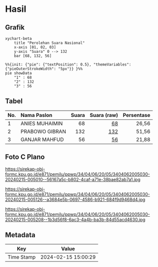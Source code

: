 # Hasil

## Grafik

```mermaid
xychart-beta
    title "Perolehan Suara Nasional"
    x-axis [01, 02, 03]
    y-axis "Suara" 0 --> 132
    bar [68, 132, 56]
```

```mermaid
%%{init: {"pie": {"textPosition": 0.5}, "themeVariables": {"pieOuterStrokeWidth": "5px"}} }%%
pie showData
    "1" : 68
    "2" : 132
    "3" : 56
```

## Tabel

| No. | Nama Paslon    | Suara | Suara (raw) | Persentase |
|:--- |:-------------- | -----:| -----------:| ----------:|
| 1   | ANIES MUHAIMIN | 68    | [68][p-1]   | 26,56      |
| 2   | PRABOWO GIBRAN | 132   | [132][p-2]  | 51,56      |
| 3   | GANJAR MAHFUD  | 56    | [56][p-3]   | 21,88      |


[p-1]: https://github.com/gigit-pemilu/pemilu-2024/blob/main/pilpres/hitung-suara/sub/34-di-yogyakarta/sub/04-sleman/sub/06-mlati/sub/2005-sumberadi/sub/030-tps/sub/paslon-1.txt
[p-2]: https://github.com/gigit-pemilu/pemilu-2024/blob/main/pilpres/hitung-suara/sub/34-di-yogyakarta/sub/04-sleman/sub/06-mlati/sub/2005-sumberadi/sub/030-tps/sub/paslon-2.txt
[p-3]: https://github.com/gigit-pemilu/pemilu-2024/blob/main/pilpres/hitung-suara/sub/34-di-yogyakarta/sub/04-sleman/sub/06-mlati/sub/2005-sumberadi/sub/030-tps/sub/paslon-3.txt

## Foto C Plano

https://sirekap-obj-formc.kpu.go.id/e871/pemilu/ppwp/34/04/06/20/05/3404062005030-20240215-005010--56167a5c-b802-4caf-a71e-38bae82ab7a1.jpg

https://sirekap-obj-formc.kpu.go.id/e871/pemilu/ppwp/34/04/06/20/05/3404062005030-20240215-005126--a3684e5b-0697-4586-b921-684f9d9468d4.jpg

https://sirekap-obj-formc.kpu.go.id/e871/pemilu/ppwp/34/04/06/20/05/3404062005030-20240215-005208--1b3d56f8-6ac3-4a4b-ba3b-84d55acd4630.jpg


## Metadata

| Key        | Value               |
| ---------- | ------------------- |
| Time Stamp | 2024-02-15 15:00:29 |



